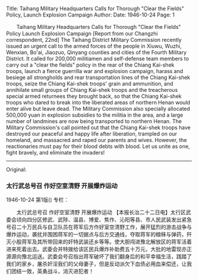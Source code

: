 Title: Taihang Military Headquarters Calls for Thorough "Clear the Fields" Policy, Launch Explosion Campaign
Author:
Date: 1946-10-24
Page: 1

　　Taihang Military Headquarters Calls for
    Thorough "Clear the Fields" Policy
    Launch Explosion Campaign
    [Report from our Changzhi correspondent, 22nd] The Taihang District Military Commission recently issued an urgent call to the armed forces of the people in Xiuwu, Wuzhi, Wenxian, Bo'ai, Jiaozuo, Qinyang counties and cities of the Fourth Military District. It called for 200,000 militiamen and self-defense team members to carry out a "clear the fields" policy in the rear of the Chiang Kai-shek troops, launch a fierce guerrilla war and explosion campaign, harass and besiege all strongholds and rear transportation lines of the Chiang Kai-shek troops, seize the Chiang Kai-shek troops' grain and ammunition, and annihilate small groups of Chiang Kai-shek troops and the treacherous special armed returnees they brought back, so that the Chiang Kai-shek troops who dared to break into the liberated areas of northern Henan would enter alive but leave dead. The Military Commission also specially allocated 500,000 yuan in explosion subsidies to the militia in the area, and a large number of landmines are now being transported to northern Henan. The Military Commission's call pointed out that the Chiang Kai-shek troops have destroyed our peaceful and happy life after liberation, trampled on our homeland, and massacred and raped our parents and wives. However, the reactionaries must pay for their blood debts with blood. Let us unite as one, fight bravely, and eliminate the invaders!



<hr /> 

Original: 


### 太行武总号召  作好空室清野  开展爆炸运动

1946-10-24
第1版()
专栏：

　　太行武总号召
    作好空室清野
    开展爆炸运动
    【本报长治二十二日电】太行区武委会顷向四分区修武、武陟、温县、博爱、焦作、沁阳等县、市人民武装发出紧急号召二十万民兵与自卫队员在蒋军后方作好室空清野工作，展开猛烈的游击战争与爆炸运动，袭扰并围困蒋军的一切据点与后方交通线，夺取蒋军的粮秣与弹药，歼灭小股蒋军及其所带回来的奸特武装还乡等等。使大胆闯进豫北解放区的蒋军活着进来死着出去。武委会并特拨给该区民兵爆炸补助费五十万元，大批的地雷现亦正源源向豫北运送。武委会号召指出蒋军破坏了我们翻身后的和平幸福生活，践踏了我们的家乡，屠杀奸淫我们的父母妻子，但是反动派欠下血债必用血来偿还，让我们团结一致，英勇战斗，消灭进犯者！
